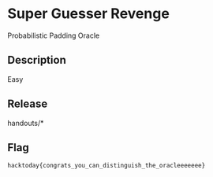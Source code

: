 # Super Guesser Revenge

Probabilistic Padding Oracle

## Description
Easy

## Release

handouts/*

## Flag
`hacktoday{congrats_you_can_distinguish_the_oracleeeeeee}`
